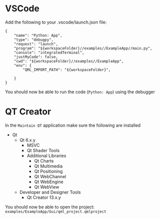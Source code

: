 # VSCode

Add the following to your .vscode/launch.json file:
```
{
    "name": "Python: App",
    "type": "debugpy",
    "request": "launch",
    "program": "${workspaceFolder}//examples//ExampleApp//main.py",
    "console": "integratedTerminal",
    "justMyCode": false,
    "cwd": "${workspaceFolder}//examples//ExampleApp",
    "env": {
        "QML_IMPORT_PATH": "${workspaceFolder}",

    }                
}
```

You should now be able to run the code (`Python: App`) using the debugger

# QT Creator

In the `Maintain QT` application make sure the following are installed
- Qt
  - Qt 6.x.y
    - MSVC
    - Qt Shader Tools
    - Additional Libraries
      - Qt Charts
      - Qt Multimedia
      - Qt Positioning
      - Qt WebChannel
      - Qt WebEngine
      - Qt WebView  
  - Developer and Designer Tools
    - Qt Creator 13.x.y

You should now be able to open the project: `examples/ExampleApp/Gui/qml_project.qmlproject`
